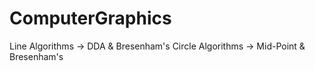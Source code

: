 # ComputerGraphics

Line Algorithms -> DDA & Bresenham's
Circle Algorithms -> Mid-Point & Bresenham's
